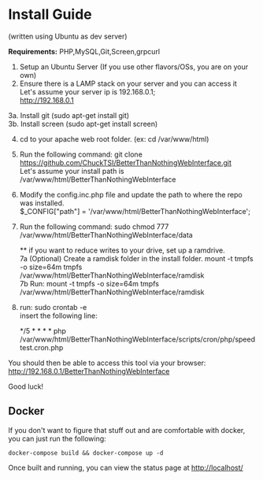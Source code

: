 <h1>Install Guide</h1> (written using Ubuntu as dev server)

<strong>Requirements:</strong> PHP,MySQL,Git,Screen,grpcurl

1. Setup an Ubuntu Server (If you use other flavors/OSs, you are on your own)<br>
2. Ensure there is a LAMP stack on your server and you can access it<br>
   Let's assume your server ip is 192.168.0.1;<br>
   http://192.168.0.1

3a. Install git (sudo apt-get install git)<br>
3b. Install screen (sudo apt-get install screen)<br>

4. cd to your apache web root folder. (ex: cd /var/www/html)

5. Run the following command:   git clone https://github.com/ChuckTSI/BetterThanNothingWebInterface.git<br>
   Let's assume your install path is /var/www/html/BetterThanNothingWebInterface

6. Modify the config.inc.php file and update the path to where the repo was installed. <br>
   $_CONFIG["path"] = '/var/www/html/BetterThanNothingWebInterface';

7. Run the following command: sudo chmod 777 /var/www/html/BetterThanNothingWebInterface/data
   
   ** if you want to reduce writes to your drive, set up a ramdrive.<br>
   7a (Optional) Create a ramdisk folder in the install folder.  mount -t tmpfs -o size=64m tmpfs /var/www/html/BetterThanNothingWebInterface/ramdisk<br>
   7b Run:  mount -t tmpfs -o size=64m tmpfs /var/www/html/BetterThanNothingWebInterface/ramdisk

8. run: sudo crontab -e<br>
   insert the following line:

   */5 * * * * php /var/www/html/BetterThanNothingWebInterface/scripts/cron/php/speedtest.cron.php


You should then be able to access this tool via your browser: http://192.168.0.1/BetterThanNothingWebInterface

Good luck!

## Docker
If you don't want to figure that stuff out and are comfortable with docker, you can just run the following:
```
docker-compose build && docker-compose up -d
```

Once built and running, you can view the status page at [http://localhost/](http://localhost/)
